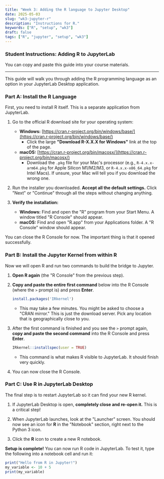 ```yaml
---
title: "Week 3: Adding the R language to Jupyter Desktop"
date: 2025-05-03
slug: "wk3-jupyter-r"
description: "Instructions for R."
keywords: ["R", "setup", "wk3"]
draft: false
tags: ["R", "jupyter", "setup", "wk3"]
---
```


### **Student Instructions: Adding R to JupyterLab**

You can copy and paste this guide into your course materials.

---

This guide will walk you through adding the R programming language as an option in your JupyterLab Desktop application.

### **Part A: Install the R Language**

First, you need to install R itself. This is a separate application from JupyterLab.

1.  Go to the official R download site for your operating system:
    *   **Windows:** [https://cran.r-project.org/bin/windows/base/](https://cran.r-project.org/bin/windows/base/)
        *   Click the large **"Download R-X.X.X for Windows"** link at the top of the page.
    *   **macOS:** [https://cran.r-project.org/bin/macosx/](https://cran.r-project.org/bin/macosx/)
        *   Download the `.pkg` file for your Mac's processor (e.g., `R-4.x.x-arm64.pkg` for Apple Silicon M1/M2/M3, or `R-4.x.x-x86_64.pkg` for Intel Macs). If unsure, your Mac will tell you if you download the wrong one.

2.  Run the installer you downloaded. **Accept all the default settings.** Click "Next" or "Continue" through all the steps without changing anything.

3.  **Verify the installation:**
    *   **Windows:** Find and open the "R" program from your Start Menu. A window titled "R Console" should appear.
    *   **macOS:** Find and open "R.app" from your Applications folder. A "R Console" window should appear.

You can close the R Console for now. The important thing is that it opened successfully.

### **Part B: Install the Jupyter Kernel from within R**

Now we will open R and run two commands to build the bridge to Jupyter.

1.  **Open R again** (the "R Console" from the previous step).

2.  **Copy and paste the entire first command** below into the R Console (where the `>` prompt is) and press **Enter**.

    ```R
    install.packages('IRkernel')
    ```
    *   This may take a few minutes. You might be asked to choose a "CRAN mirror." This is just the download server. Pick any location that is geographically close to you.

3.  After the first command is finished and you see the `>` prompt again, **copy and paste the second command** into the R Console and press **Enter**.

    ```R
    IRkernel::installspec(user = TRUE)
    ```
    *   This command is what makes R visible to JupyterLab. It should finish very quickly.

4.  You can now close the R Console.

### **Part C: Use R in JupyterLab Desktop**

The final step is to restart JupyterLab so it can find your new R kernel.

1.  If JupyterLab Desktop is open, **completely close and re-open it.** This is a critical step!

2.  When JupyterLab launches, look at the "Launcher" screen. You should now see an icon for **R** in the "Notebook" section, right next to the Python 3 icon.

3.  Click the **R** icon to create a new R notebook.

**Setup is complete!** You can now run R code in JupyterLab. To test it, type the following into a notebook cell and run it:

```R
print("Hello from R in Jupyter!")
my_variable <- 10 + 5
print(my_variable)
```